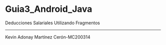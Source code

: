 # Guia3_Android_Java
Deducciones Salariales Utilizando Fragmentos

___________________________________________________________________________________________________________________________________________________________________________________
Kevin Adonay Martínez Cerón-MC200314
